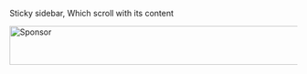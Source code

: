 Sticky sidebar, Which scroll with its content





<a target='_blank' rel='nofollow' href='https://app.codesponsor.io/link/pwE9eU5jLfU3es2xe5bdJqUE/Anenth/sticky-scrollable-sidebar'>
  <img alt='Sponsor' width='888' height='68' src='https://app.codesponsor.io/embed/pwE9eU5jLfU3es2xe5bdJqUE/Anenth/sticky-scrollable-sidebar.svg' />
</a>

